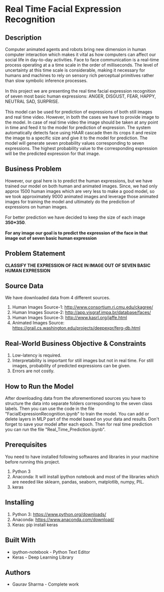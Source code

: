 # Real Time Facial Expression Recognition
## Description
Computer animated agents and robots bring new dimension in human computer interaction which makes it vital as how computers can affect our social life in day-to-day activities. Face to face communication is a real-time process operating at a a time scale in the order of milliseconds. The level of uncertainty at this time scale is considerable, making it necessary for humans and machines to rely on sensory rich perceptual primitives rather than slow symbolic inference processes.<br><br>
In this project we are presenting the real time facial expression recognition of seven most basic human expressions: ANGER, DISGUST, FEAR, HAPPY, NEUTRAL SAD, SURPRISE.<br><br>
This model can be used for prediction of expressions of both still images and real time video. However, in both the cases we have to provide image to the model. In case of real time video the image should be taken at any point in time and feed it to the model for prediction of expression. The system automatically detects face using HAAR cascade then its crops it and resize the image to a specific size and give it to the model for prediction. The model will generate seven probability values corresponding to seven expressions. The highest probability value to the corresponding expression will be the predicted expression for that image.
## Business Problem
However, our goal here is to predict the human expressions, but we have trained our model on both human and animated images. Since, we had only approx 1500 human images which are very less to make a good model, so we took approximately 9000 animated images and leverage those animated images for training the model and ultimately do the prediction of expressions on human images.<br><br> 
For better prediction we have decided to keep the size of each image <b>350*350</b>.<br><br>
<b>For any image our goal is to predict the expression of the face in that image out of seven basic human expression</b>
## Problem Statement
<b>CLASSIFY THE EXPRESSION OF FACE IN IMAGE OUT OF SEVEN BASIC HUMAN EXPRESSION</b>
## Source Data
We have downloaded data from 4 different sources.<br>
1. Human Images Source-1: http://www.consortium.ri.cmu.edu/ckagree/
2. Human Images Source-2: http://app.visgraf.impa.br/database/faces/
3. Human Images Source-3: http://www.kasrl.org/jaffe.html
4. Animated Images Source: https://grail.cs.washington.edu/projects/deepexpr/ferg-db.html
## Real-World Business Objective & Constraints
1. Low-latency is required.
2. Interpretability is important for still images but not in real time. For still images, probability of predicted expressions can be given.
3. Errors are not costly.
## How to Run the Model
After downloading data from the aforementioned sources you have to structure the data into separate folders corresponding to the seven class labels. Then you can use the code in the file "FacialExpressionRecognition.ipynb" to train the model. You can add or delete layers in MLP part of the model based on your data and results. Don't forget to save your model after each epoch. 
Then for real time prediction you can run the file "Real_Time_Prediction.ipynb".
## Prerequisites
You need to have installed following softwares and libraries in your machine before running this project.
1. Python 3
2. Anaconda: It will install ipython notebook and most of the libraries which are needed like sklearn, pandas, seaborn, matplotlib, numpy, PIL.
3. keras
## Installing
1. Python 3: https://www.python.org/downloads/
2. Anaconda: https://www.anaconda.com/download/
3. Keras: pip install keras
## Built With
* ipython-notebook - Python Text Editor
* Keras - Deep Learning Library
## Authors
* Gaurav Sharma - Complete work  

